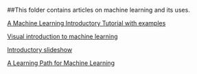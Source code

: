 ##This folder contains articles on machine learning and its uses.

[A Machine Learning Introductory Tutorial with examples](https://www.toptal.com/machine-learning/machine-learning-theory-an-introductory-primer)

[Visual introduction to machine learning](http://www.r2d3.us/visual-intro-to-machine-learning-part-1/)

[Introductory slideshow](http://www.slideshare.net/21_venkat/s-32981502)

[A Learning Path for Machine Learning](https://www.analyticsvidhya.com/learning-path-learn-machine-learning/)
